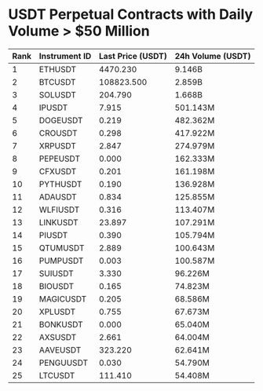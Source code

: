 # USDT Perpetual Contracts with Daily Volume > $50 Million

| Rank | Instrument ID | Last Price (USDT) | 24h Volume (USDT) |
|------|---------------|-------------------|-------------------|
| 1 | ETHUSDT | 4470.230 | 9.146B |
| 2 | BTCUSDT | 108823.500 | 2.859B |
| 3 | SOLUSDT | 204.790 | 1.668B |
| 4 | IPUSDT | 7.915 | 501.143M |
| 5 | DOGEUSDT | 0.219 | 482.362M |
| 6 | CROUSDT | 0.298 | 417.922M |
| 7 | XRPUSDT | 2.847 | 274.979M |
| 8 | PEPEUSDT | 0.000 | 162.333M |
| 9 | CFXUSDT | 0.201 | 161.198M |
| 10 | PYTHUSDT | 0.190 | 136.928M |
| 11 | ADAUSDT | 0.834 | 125.855M |
| 12 | WLFIUSDT | 0.316 | 113.407M |
| 13 | LINKUSDT | 23.897 | 107.291M |
| 14 | PIUSDT | 0.390 | 105.794M |
| 15 | QTUMUSDT | 2.889 | 100.643M |
| 16 | PUMPUSDT | 0.003 | 100.587M |
| 17 | SUIUSDT | 3.330 | 96.226M |
| 18 | BIOUSDT | 0.165 | 74.823M |
| 19 | MAGICUSDT | 0.205 | 68.586M |
| 20 | XPLUSDT | 0.755 | 67.673M |
| 21 | BONKUSDT | 0.000 | 65.040M |
| 22 | AXSUSDT | 2.661 | 64.004M |
| 23 | AAVEUSDT | 323.220 | 62.641M |
| 24 | PENGUUSDT | 0.030 | 54.790M |
| 25 | LTCUSDT | 111.410 | 54.408M |
